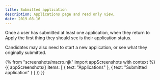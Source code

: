 ```yaml
---
title: Submitted application
description: Applications page and read only view.
date: 2019-08-16
---
```


Once a user has submitted at least one application, when they return to Apply the first thing they should see is their application status.

Candidates may also need to start a new application, or see what they originally submitted.

{% from "screenshots/macro.njk" import appScreenshots with context %}
{{ appScreenshots({
  items: [
    { text: "Applications" },
    { text: "Submitted application" }
  ]
}) }}

